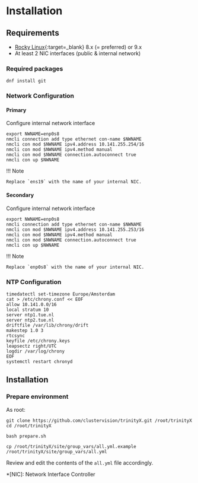 # Installation

## Requirements

- [Rocky Linux](https://rockylinux.org){:target=_blank} 8.x (= preferred) or 9.x
- At least 2 NIC interfaces (public & internal network)

### Required packages
```shell
dnf install git
```

### Network Configuration

#### Primary

Configure internal network interface
```shell
export NWNAME=enp0s8
nmcli connection add type ethernet con-name $NWNAME
nmcli con mod $NWNAME ipv4.address 10.141.255.254/16
nmcli con mod $NWNAME ipv4.method manual
nmcli con mod $NWNAME connection.autoconnect true
nmcli con up $NWNAME
```

!!! Note

    Replace `ens19` with the name of your internal NIC.

#### Secondary

Configure internal network interface
```shell
export NWNAME=enp0s8
nmcli connection add type ethernet con-name $NWNAME
nmcli con mod $NWNAME ipv4.address 10.141.255.253/16
nmcli con mod $NWNAME ipv4.method manual
nmcli con mod $NWNAME connection.autoconnect true
nmcli con up $NWNAME
```

!!! Note

    Replace `enp0s8` with the name of your internal NIC.

### NTP Configuration

```shell
timedatectl set-timezone Europe/Amsterdam
cat > /etc/chrony.conf << EOF
allow 10.141.0.0/16
local stratum 10 
server ntp1.tue.nl
server ntp2.tue.nl
driftfile /var/lib/chrony/drift
makestep 1.0 3
rtcsync
keyfile /etc/chrony.keys
leapsectz right/UTC
logdir /var/log/chrony
EOF
systemctl restart chronyd
```

## Installation


### Prepare environment

As root: 

```shell
git clone https://github.com/clustervision/trinityX.git /root/trinityX
cd /root/trinityX

bash prepare.sh

cp /root/trinityX/site/group_vars/all.yml.example /root/trinityX/site/group_vars/all.yml
```

Review and edit the contents of the `all.yml` file accordingly.

*[NIC]: Network Interface Controller
